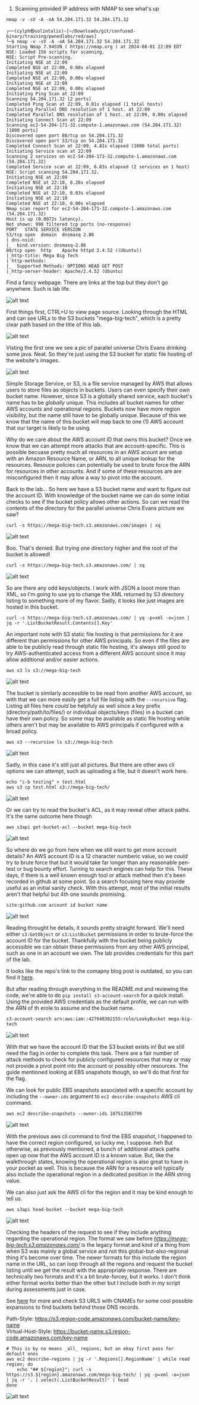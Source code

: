 1. Scanning provided IP address with NMAP to see what's up

```
nmap -v -sV -A -oA 54.204.171.32 54.204.171.32
```

```
┌──(cylph㉿solintalis)-[~/Downloads/git/confused-binary/training/pwnedlabs/red/aws]
└─$ nmap -v -sV -A -oA 54.204.171.32 54.204.171.32
Starting Nmap 7.94SVN ( https://nmap.org ) at 2024-08-01 22:09 EDT
NSE: Loaded 156 scripts for scanning.
NSE: Script Pre-scanning.
Initiating NSE at 22:09
Completed NSE at 22:09, 0.00s elapsed
Initiating NSE at 22:09
Completed NSE at 22:09, 0.00s elapsed
Initiating NSE at 22:09
Completed NSE at 22:09, 0.00s elapsed
Initiating Ping Scan at 22:09
Scanning 54.204.171.32 [2 ports]
Completed Ping Scan at 22:09, 0.01s elapsed (1 total hosts)
Initiating Parallel DNS resolution of 1 host. at 22:09
Completed Parallel DNS resolution of 1 host. at 22:09, 0.00s elapsed
Initiating Connect Scan at 22:09
Scanning ec2-54-204-171-32.compute-1.amazonaws.com (54.204.171.32) [1000 ports]
Discovered open port 80/tcp on 54.204.171.32
Discovered open port 53/tcp on 54.204.171.32
Completed Connect Scan at 22:09, 4.81s elapsed (1000 total ports)
Initiating Service scan at 22:09
Scanning 2 services on ec2-54-204-171-32.compute-1.amazonaws.com (54.204.171.32)
Completed Service scan at 22:09, 6.03s elapsed (2 services on 1 host)
NSE: Script scanning 54.204.171.32.
Initiating NSE at 22:09
Completed NSE at 22:10, 8.26s elapsed
Initiating NSE at 22:10
Completed NSE at 22:10, 0.03s elapsed
Initiating NSE at 22:10
Completed NSE at 22:10, 0.00s elapsed
Nmap scan report for ec2-54-204-171-32.compute-1.amazonaws.com (54.204.171.32)
Host is up (0.0072s latency).
Not shown: 998 filtered tcp ports (no-response)
PORT   STATE SERVICE VERSION
53/tcp open  domain  dnsmasq 2.86
| dns-nsid: 
|_  bind.version: dnsmasq-2.86
80/tcp open  http    Apache httpd 2.4.52 ((Ubuntu))
|_http-title: Mega Big Tech
| http-methods: 
|_  Supported Methods: OPTIONS HEAD GET POST
|_http-server-header: Apache/2.4.52 (Ubuntu)
```

Find a fancy webpage. There are links at the top but they don't go anywhere. Such is lab life.

![alt text](image.png)

First things first, CTRL+U to view page source. Looking through the HTML and can see URLs to the S3 buckets "mega-big-tech", which is a pretty clear path based on the title of this lab.

![alt text](image-1.png)

Visting the first one we see a pic of parallel universe Chris Evans drinking some java. Neat. So they're just using the S3 bucket for static file hosting of the website's images.

![alt text](image-2.png)

Simple Storage Service, or S3, is a file service managed by AWS that allows users to store files as objects in buckets. Users can even specify their own bucket name. However, since S3 is a globally shared service, each bucket's name has to be _globally_ unique. This includes all bucket names for other AWS accounts and operational regions. Buckets now have more region visibility, but the name still have to be globally unique. Because of this we know that the name of this bucket will map back to one (1) AWS account that our target is likely to be using.

Why do we care about the AWS account ID that owns this bucket? Once we know that we can attempt more attacks that are account-specific. This is possible becuase pretty much all resources in an AWS acount are setup with an Amazon Resource Name, or ARN, to all unique lookup for the resources. Resouce policies can potentially be used to brute force the ARN for resources in other accounts. And if some of these resources are are misconfigured then it may allow a way to pivot  into the account.

Back to the lab... So here we have a S3 bucket name and want to figure out the account ID. With knowledge of the bucket name we can do some initial checks to see if the bucket policy allows other actions. So can we read the contents of the directory for the parallel universe Chris Evans picture we saw?

```
curl -s https://mega-big-tech.s3.amazonaws.com/images | xq
```

![alt text](image-3.png)

Boo. That's denied. But trying one directory higher and the root of the bucket is allowed!

```
curl -s https://mega-big-tech.s3.amazonaws.com/ | xq
```

![alt text](image-4.png)

So are there any odd keys/objects. I work with JSON a looot more than XML, so I'm going to use yq to change the XML returned by S3 directory listing to something more of my flavor. Sadly, it looks like just images are hosted in this bucket.

```
curl -s https://mega-big-tech.s3.amazonaws.com/ | yq -p=xml -o=json | jq -r '.ListBucketResult.Contents[].Key'
```

An important note with S3 static file hosting is that permissions for it are different than permissions for other AWS principals. So even if the files are able to be publicly read through static file hosting, it's always still good to try AWS-authenticated access from a different AWS account since it may allow additional and/or easier actions.

```
aws s3 ls s3://mega-big-tech
```

![alt text](image-5.png)

The bucket is similarly accessible to be read from another AWS account, so with that we can more easily get a full file listing with the `--recursive` flag. Listing all files here _could_ be helpfuly as well since a key prefix (directory/path/to/files/) or individual objects/keys (files) in a bucket can have their own policy. So some may be available as static file hosting while others aren't but may be available to AWS principals if configured with a broad policy.

```
aws s3 --recursive ls s3://mega-big-tech
```

![alt text](image-6.png)

Sadly, in this case it's still just all pictures. But there are other aws cli options we can attempt, such as uploading a file, but it doesn't work here.

```
echo "c-b testing" > test.html
aws s3 cp test.html s3://mega-big-tech/
```

![alt text](image-7.png)

Or we can try to read the bucket's ACL, as it may reveal other attack paths. It's the same outcome here though

```
aws s3api get-bucket-acl --bucket mega-big-tech
```

![alt text](image-8.png)

So where do we go from here when we still want to get more account details? An AWS account ID is a 12 character numberic value, so we _could_ try to brute force that but it would take far longer than any reasonable pen-test or bug bounty effort. Turning to search engines can help for this. These days, if there is a well known enough tool or attack method then it's been recorded in github at some point. So a search focusing here may provide useful as an initial sanity check. With this attempt, most of the initial results aren't that helpful but 4th one sounds promising.

```
site:github.com account id bucket name
```

![alt text](image-9.png)

Reading throught he details, it sounds pretty straight forward. We'll need either `s3:GetObject` or `s3:ListBucket` permissions in order to brute-force the account ID for the bucket. Thankfully with the bucket being publicly accessible we can obtain these permissions from any other AWS principal, such as one in an account we own. The lab provides credentials for this part of the lab.

It looks like the repo's link to the comapny blog post is outdated, so you can find it [here](https://cloudar.be/awsblog/finding-the-account-id-of-any-public-s3-bucket/).

But after reading through everything in the README.md and reviewing the code, we're able to do `pip install s3-account-search` for a quick install. Using the provided AWS credentials as the default profile, we can run with the ARN of th erole to assume and the bucket name.

```
s3-account-search arn:aws:iam::427648302155:role/LeakyBucket mega-big-tech
```

![alt text](image-10.png)

With that we have the account ID that the S3 bucket exists in! But we still need the flag in order to complete this task. There are a fair number of attack methods to check for publicly configured resources that may or may not provide a pivot point into the account or possibly other resources. The guide mentioned looking at EBS snapshots though, so we'll do that first for the flag. 

We can look for public EBS snapshots associated with a specific account by including the `--owner-ids` argument to `ec2 describe-snapshots` AWS cli command. 

```
aws ec2 describe-snapshots --owner-ids 107513503799
```

![alt text](image-11.png)

With the previous aws cli command to find the EBS snapshot, I happened to have the correct region configured, so lucky me, I suppose. heh But otherwise, as previously mentioned, a bunch of additional attack paths open up now that the AWS account ID is a known value. But, like the walkthrough states, knowing the operational region is also great to have in your pocket as well. This is because the ARN for a resource will typically also include the operational region in a dedicated position in the ARN string value. 

We can also just ask the AWS cli for the region and it may be kind enough to tell us.

```
aws s3api head-bucket --bucket mega-big-tech
```

![alt text](image-13.png)

Checking the headers of the request to see if they include anything regarding the operational region. The format we saw before _https://mega-big-tech.s3.amazonaws.com/_ is the legacy format and kind of a thing from when S3 was mainly a global service and not this global-but-also-regional thing it's become over time. The newer formats for this include the region name in the URL, so can loop through all the regions and request the bucket listing until we get the result with the appropriate response. There are technically two formats and it's a bit brute-forcey, but it works. I don't think either format works better than the other but I include both in my script during assessments just in case. 

See [here](https://docs.aws.amazon.com/AmazonS3/latest/userguide/VirtualHosting.html) for more and check S3 URLS with CNAMEs for some cool possible expansions to find buckets behind those DNS records.

Path-Style:         https://s3.region-code.amazonaws.com/bucket-name/key-name  
Virtual-Host-Style: https://bucket-name.s3.region-code.amazonaws.com/key-name

```
# This is by no means _all_ regions, but an okay first pass for default ones
aws ec2 describe-regions | jq -r '.Regions[].RegionName' | while read region; do 
    echo "## ${region}"; curl -s https://s3.${region}.amazonaws.com/mega-big-tech/ | yq -p=xml -o=json | jq -r '. | select(.ListBucketResult)' | head
done
```

![alt text](image-14.png)